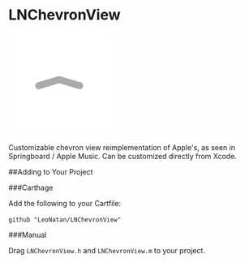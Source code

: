 # LNChevronView

<img src="Supplements/Screenshot.png" />

Customizable chevron view reimplementation of Apple's, as seen in Springboard / Apple Music. Can be customized directly from Xcode.

##Adding to Your Project

###Carthage

Add the following to your Cartfile:

```github "LeoNatan/LNChevronView"```

###Manual

Drag `LNChevronView.h` and `LNChevronView.m` to your project.